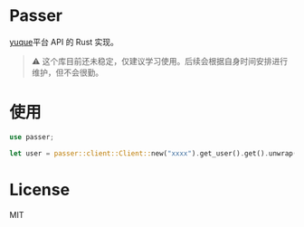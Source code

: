 # Passer
[yuque](https://www.yuque.com/)平台 API 的 Rust 实现。

> ⚠ 这个库目前还未稳定，仅建议学习使用。后续会根据自身时间安排进行维护，但不会很勤。

# 使用
``` rust
use passer;

let user = passer::client::Client::new("xxxx").get_user().get().unwrap();
```

# License
MIT